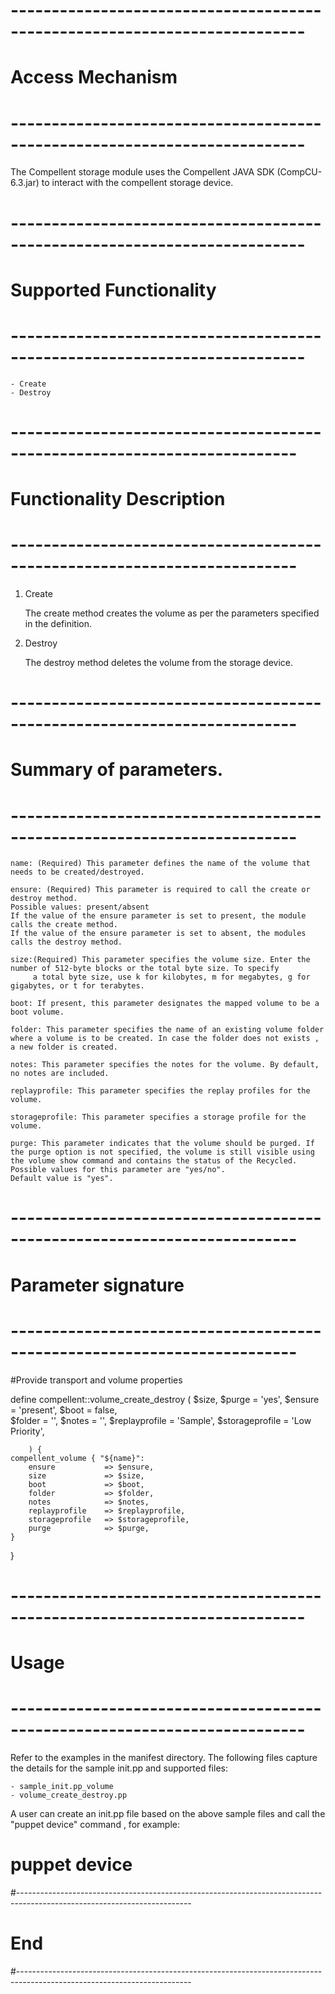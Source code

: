 # --------------------------------------------------------------------------
# Access Mechanism 
# --------------------------------------------------------------------------

The Compellent storage module uses the Compellent JAVA SDK (CompCU-6.3.jar) to interact with the compellent storage device.

# --------------------------------------------------------------------------
#  Supported Functionality
# --------------------------------------------------------------------------

	- Create
	- Destroy

# -------------------------------------------------------------------------
# Functionality Description
# -------------------------------------------------------------------------


  1. Create

     The create method creates the volume as per the parameters specified in the definition. 

   
  2. Destroy

     The destroy method deletes the volume from the storage device.  


# -------------------------------------------------------------------------
# Summary of parameters.
# -------------------------------------------------------------------------

    name: (Required) This parameter defines the name of the volume that needs to be created/destroyed.

	ensure: (Required) This parameter is required to call the create or destroy method.
    Possible values: present/absent
    If the value of the ensure parameter is set to present, the module calls the create method.
    If the value of the ensure parameter is set to absent, the modules calls the destroy method.

    size:(Required) This parameter specifies the volume size. Enter the number of 512-byte blocks or the total byte size. To specify
         a total byte size, use k for kilobytes, m for megabytes, g for gigabytes, or t for terabytes.

    boot: If present, this parameter designates the mapped volume to be a boot volume.

    folder: This parameter specifies the name of an existing volume folder where a volume is to be created. In case the folder does not exists , a new folder is created.

    notes: This parameter specifies the notes for the volume. By default, no notes are included.

    replayprofile: This parameter specifies the replay profiles for the volume.

    storageprofile: This parameter specifies a storage profile for the volume.

    purge: This parameter indicates that the volume should be purged. If the purge option is not specified, the volume is still visible using the volume show command and contains the status of the Recycled. Possible values for this parameter are "yes/no".
    Default value is "yes". 

# -------------------------------------------------------------------------
# Parameter signature 
# -------------------------------------------------------------------------

#Provide transport and volume properties

define compellent::volume_create_destroy (
        $size,
        $purge          = 'yes',
        $ensure        	= 'present',
        $boot		=  false,  
        $folder         = '',
        $notes 	     	= '',
        $replayprofile 	= 'Sample',
        $storageprofile	= 'Low Priority',

        ) {
    compellent_volume { "${name}":
        ensure       	 => $ensure,
        size     	 	 => $size,
        boot		     => $boot,  
        folder         	 => $folder,
        notes			 => $notes,   
        replayprofile	 => $replayprofile,
        storageprofile	 => $storageprofile,
        purge            => $purge,
    }
}

# --------------------------------------------------------------------------
# Usage
# --------------------------------------------------------------------------
   Refer to the examples in the manifest directory.
   The following files capture the details for the sample init.pp and supported files:

    - sample_init.pp_volume
    - volume_create_destroy.pp
   
   A user can create an init.pp file based on the above sample files and call the "puppet device" command , for example: 
   # puppet device

#-------------------------------------------------------------------------------------------------------------------------
# End
#-------------------------------------------------------------------------------------------------------------------------	
